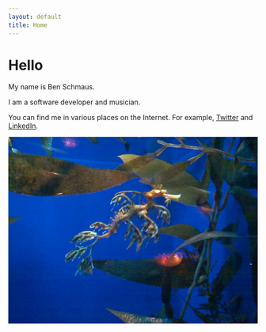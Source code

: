 ```yaml
---
layout: default
title: Home
---
```

# Hello

My name is Ben Schmaus.

I am a software developer and musician.

You can find me in various places on the Internet. For example, [Twitter](https://twitter.com/schmaus) and [LinkedIn](http://www.linkedin.com/in/bschmaus).


<img src="/assets/img/sea-horse.jpg" class="homeimg" />
